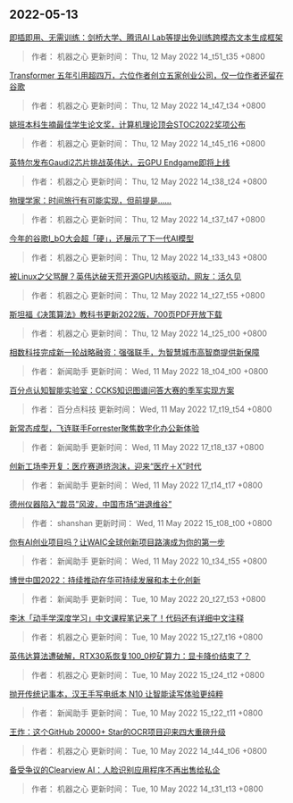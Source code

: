 
## 2022-05-13

 [即插即用、无需训练：剑桥大学、腾讯AI Lab等提出免训练跨模态文本生成框架](https://www.jiqizhixin.com/articles/2022-05-12-10)

> 作者： 机器之心  更新时间： Thu, 12 May 2022 14_t51_t35 +0800

 [Transformer 五年引用超四万，六位作者创立五家创业公司，仅一位作者还留在谷歌](https://www.jiqizhixin.com/articles/2022-05-12-9)

> 作者： 机器之心  更新时间： Thu, 12 May 2022 14_t47_t34 +0800

 [姚班本科生摘最佳学生论文奖，计算机理论顶会STOC2022奖项公布](https://www.jiqizhixin.com/articles/2022-05-12-8)

> 作者： 机器之心  更新时间： Thu, 12 May 2022 14_t45_t16 +0800

 [英特尔发布Gaudi2芯片挑战英伟达，云GPU Endgame即将上线](https://www.jiqizhixin.com/articles/2022-05-12-7)

> 作者： 机器之心  更新时间： Thu, 12 May 2022 14_t38_t24 +0800

 [物理学家：时间旅行有可能实现，但前提是……](https://www.jiqizhixin.com/articles/2022-05-12-6)

> 作者： 机器之心  更新时间： Thu, 12 May 2022 14_t37_t47 +0800

 [今年的谷歌I_bO大会超「硬」，还展示了下一代AI模型](https://www.jiqizhixin.com/articles/2022-05-12-4)

> 作者： 机器之心  更新时间： Thu, 12 May 2022 14_t33_t43 +0800

 [被Linux之父骂醒？英伟达破天荒开源GPU内核驱动，网友：活久见](https://www.jiqizhixin.com/articles/2022-05-12-3)

> 作者： 机器之心  更新时间： Thu, 12 May 2022 14_t27_t55 +0800

 [斯坦福《决策算法》教科书更新2022版，700页PDF开放下载](https://www.jiqizhixin.com/articles/2022-05-12-2)

> 作者： 机器之心  更新时间： Thu, 12 May 2022 14_t25_t00 +0800

 [相数科技完成新一轮战略融资：强强联手，为智慧城市高智商提供新保障](https://www.jiqizhixin.com/articles/2022-05-11-6)

> 作者： 新闻助手  更新时间： Wed, 11 May 2022 18_t04_t00 +0800

 [百分点认知智能实验室：CCKS知识图谱问答大赛的季军实现方案](https://www.jiqizhixin.com/articles/2022-05-06)

> 作者： 百分点科技  更新时间： Wed, 11 May 2022 17_t19_t54 +0800

 [新常态成型，飞连联手Forrester聚焦数字化办公新体验](https://www.jiqizhixin.com/articles/2022-05-11-5)

> 作者： 新闻助手  更新时间： Wed, 11 May 2022 17_t18_t37 +0800

 [创新工场李开复：医疗赛道挤泡沫，迎来“医疗＋X”时代](https://www.jiqizhixin.com/articles/2022-05-11-4)

> 作者： 新闻助手  更新时间： Wed, 11 May 2022 17_t14_t17 +0800

 [德州仪器陷入“裁员”风波，中国市场“进退维谷”](https://www.jiqizhixin.com/articles/2022-05-11-3)

> 作者： shanshan  更新时间： Wed, 11 May 2022 15_t08_t00 +0800

 [你有AI创业项目吗？让WAIC全球创新项目路演成为你的第一步](https://www.jiqizhixin.com/articles/2022-05-11)

> 作者： 新闻助手  更新时间： Wed, 11 May 2022 10_t34_t55 +0800

 [博世中国2022：持续推动在华可持续发展和本土化创新](https://www.jiqizhixin.com/articles/2022-05-10-13)

> 作者： 新闻助手  更新时间： Tue, 10 May 2022 20_t27_t53 +0800

 [李沐「动手学深度学习」中文课程笔记来了！代码还有详细中文注释](https://www.jiqizhixin.com/articles/2022-05-10-11)

> 作者： 机器之心  更新时间： Tue, 10 May 2022 15_t27_t16 +0800

 [英伟达算法遭破解，RTX30系恢复100_0挖矿算力：显卡降价结束了？](https://www.jiqizhixin.com/articles/2022-05-10-10)

> 作者： 机器之心  更新时间： Tue, 10 May 2022 15_t24_t12 +0800

 [抛开传统记事本，汉王手写电纸本 N10 让智能读写体验更纯粹](https://www.jiqizhixin.com/articles/2022-05-10-9)

> 作者： 新闻助手  更新时间： Tue, 10 May 2022 15_t22_t11 +0800

 [王炸：这个GitHub 20000+ Star的OCR项目迎来四大重磅升级](https://www.jiqizhixin.com/articles/2022-05-10-8)

> 作者： 机器之心  更新时间： Tue, 10 May 2022 14_t44_t06 +0800

 [备受争议的Clearview AI：人脸识别应用程序不再出售给私企](https://www.jiqizhixin.com/articles/2022-05-10-7)

> 作者： 机器之心  更新时间： Tue, 10 May 2022 14_t31_t13 +0800
